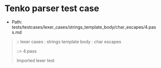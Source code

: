 # Tenko parser test case

- Path: tests/testcases/lexer_cases/strings_template_body/char_escapes/4.pass.md

> :: lexer cases : strings template body : char escapes
>
> ::> 4.pass
>
> Imported lexer test
>
> <template body> not really an escape but valid nonetheless

## PASS

## Input

`````js
`${"-->"}\P${"<--"}`
;
`${"-->"}prefix\Q${"<--"}`
;
`${"-->"}\Rsuffix${"<--"}`
`````

## Output

_Note: the whole output block is auto-generated. Manual changes will be overwritten!_

Below follow outputs in four parsing modes: sloppy mode, strict mode script goal, module goal, web compat mode (always sloppy).

Note that the output parts are auto-generated by the test runner to reflect actual result.

### Sloppy mode

Parsed with script goal and as if the code did not start with strict mode header.

`````
ast: {
  type: 'Program',
  loc:{start:{line:1,column:0},end:{line:5,column:26},source:''},
  body: [
    {
      type: 'ExpressionStatement',
      loc:{start:{line:1,column:0},end:{line:2,column:1},source:''},
      expression: {
        type: 'TemplateLiteral',
        loc:{start:{line:1,column:0},end:{line:1,column:20},source:''},
        expressions: [
          {
            type: 'Literal',
            loc:{start:{line:1,column:3},end:{line:1,column:8},source:''},
            value: '-->',
            raw: '"-->"'
          },
          {
            type: 'Literal',
            loc:{start:{line:1,column:13},end:{line:1,column:18},source:''},
            value: '<--',
            raw: '"<--"'
          }
        ],
        quasis: [
          {
            type: 'TemplateElement',
            loc:{start:{line:1,column:1},end:{line:1,column:1},source:''},
            tail: false,
            value: { raw: '', cooked: '' }
          },
          {
            type: 'TemplateElement',
            loc:{start:{line:1,column:9},end:{line:1,column:11},source:''},
            tail: false,
            value: { raw: '\\P', cooked: 'P' }
          },
          {
            type: 'TemplateElement',
            loc:{start:{line:1,column:19},end:{line:1,column:19},source:''},
            tail: true,
            value: { raw: '', cooked: '' }
          }
        ]
      }
    },
    {
      type: 'ExpressionStatement',
      loc:{start:{line:3,column:0},end:{line:4,column:1},source:''},
      expression: {
        type: 'TemplateLiteral',
        loc:{start:{line:3,column:0},end:{line:3,column:26},source:''},
        expressions: [
          {
            type: 'Literal',
            loc:{start:{line:3,column:3},end:{line:3,column:8},source:''},
            value: '-->',
            raw: '"-->"'
          },
          {
            type: 'Literal',
            loc:{start:{line:3,column:19},end:{line:3,column:24},source:''},
            value: '<--',
            raw: '"<--"'
          }
        ],
        quasis: [
          {
            type: 'TemplateElement',
            loc:{start:{line:3,column:1},end:{line:3,column:1},source:''},
            tail: false,
            value: { raw: '', cooked: '' }
          },
          {
            type: 'TemplateElement',
            loc:{start:{line:3,column:9},end:{line:3,column:17},source:''},
            tail: false,
            value: { raw: 'prefix\\Q', cooked: 'prefixQ' }
          },
          {
            type: 'TemplateElement',
            loc:{start:{line:3,column:25},end:{line:3,column:25},source:''},
            tail: true,
            value: { raw: '', cooked: '' }
          }
        ]
      }
    },
    {
      type: 'ExpressionStatement',
      loc:{start:{line:5,column:0},end:{line:5,column:26},source:''},
      expression: {
        type: 'TemplateLiteral',
        loc:{start:{line:5,column:0},end:{line:5,column:26},source:''},
        expressions: [
          {
            type: 'Literal',
            loc:{start:{line:5,column:3},end:{line:5,column:8},source:''},
            value: '-->',
            raw: '"-->"'
          },
          {
            type: 'Literal',
            loc:{start:{line:5,column:19},end:{line:5,column:24},source:''},
            value: '<--',
            raw: '"<--"'
          }
        ],
        quasis: [
          {
            type: 'TemplateElement',
            loc:{start:{line:5,column:1},end:{line:5,column:1},source:''},
            tail: false,
            value: { raw: '', cooked: '' }
          },
          {
            type: 'TemplateElement',
            loc:{start:{line:5,column:9},end:{line:5,column:17},source:''},
            tail: false,
            value: { raw: '\\Rsuffix', cooked: 'Rsuffix' }
          },
          {
            type: 'TemplateElement',
            loc:{start:{line:5,column:25},end:{line:5,column:25},source:''},
            tail: true,
            value: { raw: '', cooked: '' }
          }
        ]
      }
    }
  ]
}

tokens (19x):
       TICK_HEAD STRING_DOUBLE TICK_BODY STRING_DOUBLE TICK_TAIL
       PUNC_SEMI TICK_HEAD STRING_DOUBLE TICK_BODY STRING_DOUBLE
       TICK_TAIL PUNC_SEMI TICK_HEAD STRING_DOUBLE TICK_BODY
       STRING_DOUBLE TICK_TAIL ASI
`````

### Strict mode

Parsed with script goal but as if it was starting with `"use strict"` at the top.

_Output same as sloppy mode._

### Module goal

Parsed with the module goal.

_Output same as sloppy mode._

### Web compat mode

Parsed in sloppy script mode but with the web compat flag enabled.

_Output same as sloppy mode._

## AST Printer

Printer output different from input [sloppy]:

````js
`${"-->"}\P${"<--"}`;
`${"-->"}prefix\Q${"<--"}`;
`${"-->"}\Rsuffix${"<--"}`;
````

Produces same AST
